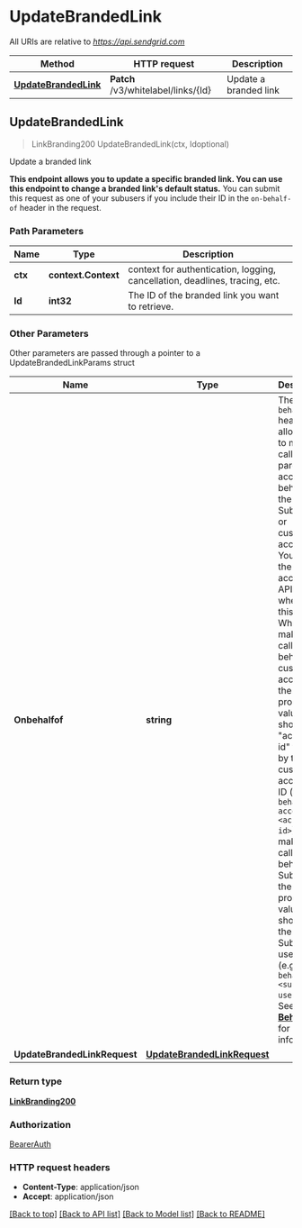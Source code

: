 # UpdateBrandedLink

All URIs are relative to *https://api.sendgrid.com*

Method | HTTP request | Description
------------- | ------------- | -------------
[**UpdateBrandedLink**](UpdateBrandedLink.md#UpdateBrandedLink) | **Patch** /v3/whitelabel/links/{Id} | Update a branded link



## UpdateBrandedLink

> LinkBranding200 UpdateBrandedLink(ctx, Idoptional)

Update a branded link

**This endpoint allows you to update a specific branded link. You can use this endpoint to change a branded link's default status.**  You can submit this request as one of your subusers if you include their ID in the `on-behalf-of` header in the request.

### Path Parameters


Name | Type | Description
------------- | ------------- | -------------
**ctx** | **context.Context** | context for authentication, logging, cancellation, deadlines, tracing, etc.
**Id** | **int32** | The ID of the branded link you want to retrieve.

### Other Parameters

Other parameters are passed through a pointer to a UpdateBrandedLinkParams struct


Name | Type | Description
------------- | ------------- | -------------
**Onbehalfof** | **string** | The `on-behalf-of` header allows you to make API calls from a parent account on behalf of the parent's Subusers or customer accounts. You will use the parent account's API key when using this header. When making a call on behalf of a customer account, the property value should be \"account-id\" followed by the customer account's ID (e.g., `on-behalf-of: account-id <account-id>`). When making a call on behalf of a Subuser, the property value should be the Subuser's username (e.g., `on-behalf-of: <subuser-username>`). See [**On Behalf Of**](https://docs.sendgrid.com/api-reference/how-to-use-the-sendgrid-v3-api/on-behalf-of) for more information.
**UpdateBrandedLinkRequest** | [**UpdateBrandedLinkRequest**](UpdateBrandedLinkRequest.md) | 

### Return type

[**LinkBranding200**](LinkBranding200.md)

### Authorization

[BearerAuth](../README.md#BearerAuth)

### HTTP request headers

- **Content-Type**: application/json
- **Accept**: application/json

[[Back to top]](#) [[Back to API list]](../README.md#documentation-for-api-endpoints)
[[Back to Model list]](../README.md#documentation-for-models)
[[Back to README]](../README.md)

